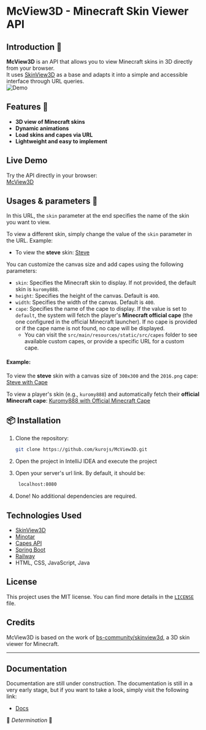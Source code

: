 
# McView3D - Minecraft Skin Viewer API

## Introduction 📌
**McView3D** is an API that allows you to view Minecraft skins in 3D directly from your browser.  
It uses [SkinView3D](https://github.com/bs-community/skinview3d) as a base and adapts it into a simple and accessible interface through URL queries.  
![Demo](https://media1.giphy.com/media/v1.Y2lkPTc5MGI3NjExeDZwZ2R2cmtieThrNm5tbTZiMnQ0cWdnNHlhNmdwa2xjeDNtZDRlNCZlcD12MV9pbnRlcm5hbF9naWZfYnlfaWQmY3Q9Zw/RYrKwJGmVsabIT3EOE/giphy.gif)

## Features 👾
- **3D view of Minecraft skins**
- **Dynamic animations**
- **Load skins and capes via URL**
- **Lightweight and easy to implement**

## Live Demo
Try the API directly in your browser:  
[McView3D](https://mcview3d-production.up.railway.app/?skin=unlikekinght&height=400&width=400&cape=2016.png)

## Usages & parameters 📌
In this URL, the `skin` parameter at the end specifies the name of the skin you want to view.

To view a different skin, simply change the value of the `skin` parameter in the URL. Example:

- To view the **steve** skin:
  [Steve](https://mcview3d-production.up.railway.app/?skin=steve)

You can customize the canvas size and add capes using the following parameters:

- `skin`: Specifies the Minecraft skin to display. If not provided, the default skin is `kuromy888`.
- `height`: Specifies the height of the canvas. Default is `400`.
- `width`: Specifies the width of the canvas. Default is `400`.
- `cape`: Specifies the name of the cape to display. If the value is set to `default`, the system will fetch the player's **Minecraft official cape** (the one configured in the official Minecraft launcher). If no cape is provided or if the cape name is not found, no cape will be displayed.
    - You can visit the `src/main/resources/static/src/capes` folder to see available custom capes, or provide a specific URL for a custom cape.

#### Example:
To view the **steve** skin with a canvas size of `300x300` and the `2016.png` cape:
[Steve with Cape](https://mcview3d-production.up.railway.app/?skin=steve&height=300&width=300&cape=2016.png)

To view a player's skin (e.g., `kuromy888`) and automatically fetch their **official Minecraft cape**:
[Kuromy888 with Official Minecraft Cape](https://mcview3d-production.up.railway.app/?skin=kuromy888&height=400&width=400&cape=default)



## 📦 Installation
1. Clone the repository:
   ```bash
   git clone https://github.com/kurojs/McView3D.git
   ```
2. Open the project in IntelliJ IDEA and execute the project

3. Open your server's url link. By default, it should be:
   ```bash
    localhost:8080
   ```
4. Done! No additional dependencies are required.

## Technologies Used
- [SkinView3D](https://github.com/bs-community/skinview3d)
- [Minotar](https://minotar.net/)
- [Capes API](https://capes.dev/)
- [Spring Boot](https://spring.io/projects/spring-boot)
- [Railway](https://railway.app)
- HTML, CSS, JavaScript, Java

## License
This project uses the MIT license. You can find more details in the [`LICENSE`](LICENSE) file.

## Credits
McView3D is based on the work of [bs-community/skinview3d](https://github.com/bs-community/skinview3d), a 3D skin viewer for Minecraft.

---
## Documentation 
Documentation are still under construction.
The documentation is still in a very early stage, but if you want to take a look, simply visit the following link:
- [Docs](https://mcview3d-production.up.railway.app/documentation)

👾 *Determination* 👾
